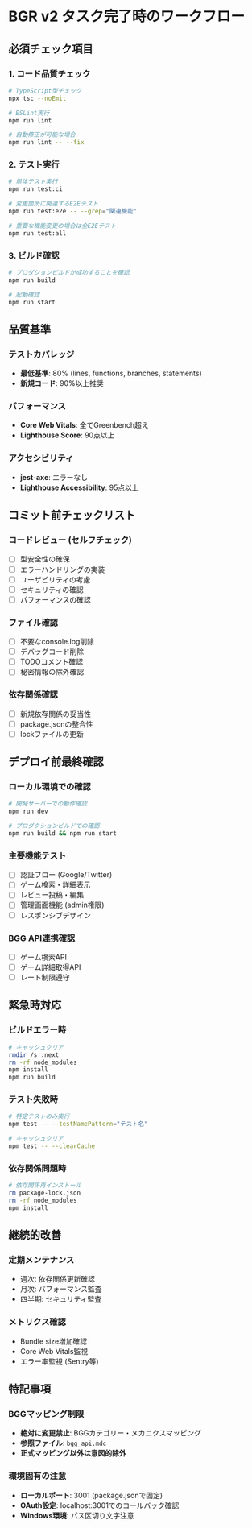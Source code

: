 # BGR v2 タスク完了時のワークフロー

## 必須チェック項目

### 1. コード品質チェック
```bash
# TypeScript型チェック
npx tsc --noEmit

# ESLint実行
npm run lint

# 自動修正が可能な場合
npm run lint -- --fix
```

### 2. テスト実行
```bash
# 単体テスト実行
npm run test:ci

# 変更箇所に関連するE2Eテスト
npm run test:e2e -- --grep="関連機能"

# 重要な機能変更の場合は全E2Eテスト
npm run test:all
```

### 3. ビルド確認
```bash
# プロダションビルドが成功することを確認
npm run build

# 起動確認
npm run start
```

## 品質基準

### テストカバレッジ
- **最低基準**: 80% (lines, functions, branches, statements)
- **新規コード**: 90%以上推奨

### パフォーマンス
- **Core Web Vitals**: 全てGreenbench超え
- **Lighthouse Score**: 90点以上

### アクセシビリティ
- **jest-axe**: エラーなし
- **Lighthouse Accessibility**: 95点以上

## コミット前チェックリスト

### コードレビュー (セルフチェック)
- [ ] 型安全性の確保
- [ ] エラーハンドリングの実装
- [ ] ユーザビリティの考慮
- [ ] セキュリティの確認
- [ ] パフォーマンスの確認

### ファイル確認
- [ ] 不要なconsole.log削除
- [ ] デバッグコード削除
- [ ] TODOコメント確認
- [ ] 秘密情報の除外確認

### 依存関係確認
- [ ] 新規依存関係の妥当性
- [ ] package.jsonの整合性
- [ ] lockファイルの更新

## デプロイ前最終確認

### ローカル環境での確認
```bash
# 開発サーバーでの動作確認
npm run dev

# プロダクションビルドでの確認
npm run build && npm run start
```

### 主要機能テスト
- [ ] 認証フロー (Google/Twitter)
- [ ] ゲーム検索・詳細表示
- [ ] レビュー投稿・編集
- [ ] 管理画面機能 (admin権限)
- [ ] レスポンシブデザイン

### BGG API連携確認
- [ ] ゲーム検索API
- [ ] ゲーム詳細取得API
- [ ] レート制限遵守

## 緊急時対応

### ビルドエラー時
```bash
# キャッシュクリア
rmdir /s .next
rm -rf node_modules
npm install
npm run build
```

### テスト失敗時
```bash
# 特定テストのみ実行
npm test -- --testNamePattern="テスト名"

# キャッシュクリア
npm test -- --clearCache
```

### 依存関係問題時
```bash
# 依存関係再インストール
rm package-lock.json
rm -rf node_modules
npm install
```

## 継続的改善

### 定期メンテナンス
- 週次: 依存関係更新確認
- 月次: パフォーマンス監査
- 四半期: セキュリティ監査

### メトリクス確認
- Bundle size増加確認
- Core Web Vitals監視
- エラー率監視 (Sentry等)

## 特記事項

### BGGマッピング制限
- **絶対に変更禁止**: BGGカテゴリー・メカニクスマッピング
- **参照ファイル**: `bgg_api.mdc`
- **正式マッピング以外は意図的除外**

### 環境固有の注意
- **ローカルポート**: 3001 (package.jsonで固定)
- **OAuth設定**: localhost:3001でのコールバック確認
- **Windows環境**: パス区切り文字注意
